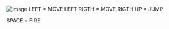 ![image](https://github.com/SPHYdebugger/X-Terminator/assets/125799476/53c9c718-9451-4fb2-b104-5c684e566dce)
LEFT = MOVE LEFT
RIGTH = MOVE RIGTH
UP = JUMP

SPACE = FIRE
